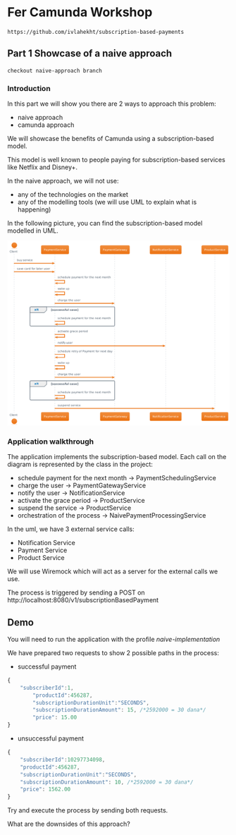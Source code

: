 # Fer Camunda Workshop
```
https://github.com/ivlahekht/subscription-based-payments
```
## Part 1 Showcase of a naive approach

```
checkout naive-approach branch
```

### Introduction

In this part we will show you there are 2 ways to approach this problem:
- naive approach
- camunda approach

We will showcase the benefits of Camunda using a subscription-based model.

This model is well known to people paying for subscription-based services like Netflix and Disney+.

In the naive approach, we will not use:
- any of the technologies on the market
- any of the modelling tools (we will use UML to explain what is happening)

In the following picture, you can find the subscription-based model modelled in UML.

<img src="naive_approach_uml.png" width="900"/>

### Application walkthrough

The application implements the subscription-based model.
Each call on the diagram is represented by the class in the project:
- schedule payment for the next month -> PaymentSchedulingService
- charge the user -> PaymentGatewayService
- notify the user -> NotificationService
- activate the grace period -> ProductService
- suspend the service -> ProductService
- orchestration of the process -> NaivePaymentProcessingService

In the uml, we have 3 external service calls:
- Notification Service
- Payment Service
- Product Service

We will use Wiremock which will act as a server for the external calls we use.

The process is triggered by sending a POST on http://localhost:8080/v1/subscriptionBasedPayment

## Demo

You will need to run the application with the profile *naive-implementation*

We have prepared two requests to show 2 possible paths in the process:
- successful payment
```jsx
{
    "subscriberId":1,
        "productId":456287,
        "subscriptionDurationUnit":"SECONDS",
        "subscriptionDurationAmount": 15, /*2592000 = 30 dana*/
        "price": 15.00
}
```
- unsuccessful payment
```jsx
{
    "subscriberId":10297734098,
    "productId":456287,
    "subscriptionDurationUnit":"SECONDS",
    "subscriptionDurationAmount": 10, /*2592000 = 30 dana*/
    "price": 1562.00
}
```

Try and execute the process by sending both requests.

What are the downsides of this approach?

